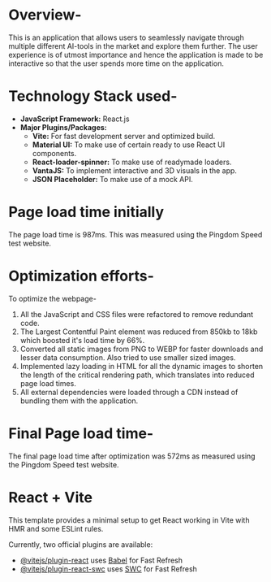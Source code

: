 # Overview-
This is an application that allows users to seamlessly navigate through multiple different AI-tools in the market and explore them further. The user experience is of utmost importance and hence the application is made to be interactive so that the user spends more time on the application. 

# Technology Stack used-
- **JavaScript Framework:** React.js
- **Major Plugins/Packages:**
  - **Vite:** For fast development server and optimized build.
  - **Material UI:** To make use of certain ready to use React UI components.
  - **React-loader-spinner:** To make use of readymade loaders.
  - **VantaJS:** To implement interactive and 3D visuals in the app.
  - **JSON Placeholder:** To make use of a mock API.
 
# Page load time initially
The page load time is 987ms. This was measured using the Pingdom Speed test website.

# Optimization efforts-
To optimize the webpage-
1) All the JavaScript and CSS files were refactored to remove redundant code.
2) The Largest Contentful Paint element was reduced from 850kb to 18kb which boosted it's load time by 66%.
3) Converted all static images from PNG to WEBP for faster downloads and lesser data consumption. Also tried to use smaller sized images.
4) Implemented lazy loading in HTML for all the dynamic images to shorten the length of the critical rendering path, which translates into reduced page load times.
5) All external dependencies were loaded through a CDN instead of bundling them with the application.

# Final Page load time-
The final page load time after optimization was 572ms as measured using the Pingdom Speed test website.

# React + Vite

This template provides a minimal setup to get React working in Vite with HMR and some ESLint rules.

Currently, two official plugins are available:

- [@vitejs/plugin-react](https://github.com/vitejs/vite-plugin-react/blob/main/packages/plugin-react/README.md) uses [Babel](https://babeljs.io/) for Fast Refresh
- [@vitejs/plugin-react-swc](https://github.com/vitejs/vite-plugin-react-swc) uses [SWC](https://swc.rs/) for Fast Refresh

